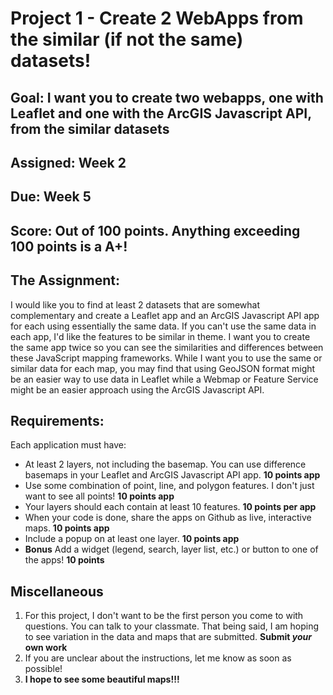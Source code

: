 # Project 1 - Create 2 WebApps from the similar (if not the same) datasets!

## Goal: I want you to create two webapps, one with Leaflet and one with the ArcGIS Javascript API, from the similar datasets
## Assigned: Week 2
## Due: Week 5
## Score: Out of 100 points. Anything exceeding 100 points is a A+!

## The Assignment: 
I would like you to find at least 2 datasets that are somewhat complementary and create a Leaflet app and an ArcGIS Javascript API app for each using essentially the same data.  If you can't use the same data in each app, I'd like the features to be similar in theme. I want you to create the same app twice so you can see the similarities and differences between these JavaScript mapping frameworks. While I want you to use the same or similar data for each map, you may find that using GeoJSON format might be an easier way to use data in Leaflet while a Webmap or Feature Service might be an easier approach using the ArcGIS Javascript API.

## Requirements:
Each application must have:
- At least 2 layers, not including the basemap. You can use difference basemaps in your Leaflet and ArcGIS Javascript API app. **10 points app**
- Use some combination of point, line, and polygon features. I don't just want to see all points! **10 points app**
- Your layers should each contain at least 10 features. **10 points per app**
- When your code is done, share the apps on Github as live, interactive maps. **10 points app**
- Include a popup on at least one layer. **10 points app**
- **Bonus** Add a widget (legend, search, layer list, etc.) or button to one of the apps! **10 points**

## Miscellaneous
1. For this project, I don't want to be the first person you come to with questions. You can talk to your classmate. That being said, I am hoping to see variation in the data and maps that are submitted. **Submit *your* own work**
2. If you are unclear about the instructions, let me know as soon as possible!
3. **I hope to see some beautiful maps!!!**
